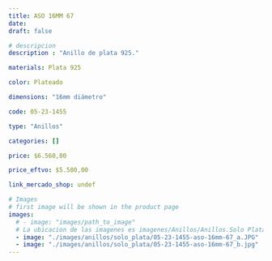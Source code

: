 ```yaml
---
title: ASO 16MM 67
date: 
draft: false

# descripcion
description : "Anillo de plata 925."

materials: Plata 925

color: Plateado

dimensions: "16mm diámetro"

code: 05-23-1455

type: "Anillos"

categories: []

price: $6.560,00

price_eftvo: $5.580,00

link_mercado_shop: undef

# Images
# first image will be shown in the product page
images:
  # - image: "images/path_to_image"
  # La ubicacion de las imagenes es imagenes/Anillos/Anillos.Solo Plata/05-23-1455-aso-16mm-67
  - image: "./images/anillos/solo_plata/05-23-1455-aso-16mm-67_a.JPG"
  - image: "./images/anillos/solo_plata/05-23-1455-aso-16mm-67_b.jpg"
---
```

